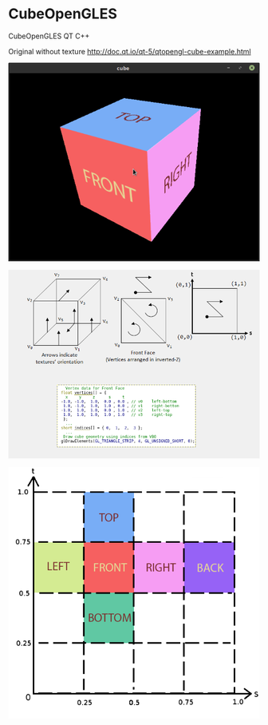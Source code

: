 # CubeOpenGLES
CubeOpenGLES QT C++

Original without texture
http://doc.qt.io/qt-5/qtopengl-cube-example.html


![alt tag](https://github.com/dzanis/CubeOpenGLES/blob/master/screenshot.png)


![alt tag](https://github.com/dzanis/CubeOpenGLES/blob/master/texture_mapping.png)


![alt tag](https://github.com/dzanis/CubeOpenGLES/blob/master/texture_coord.png)
